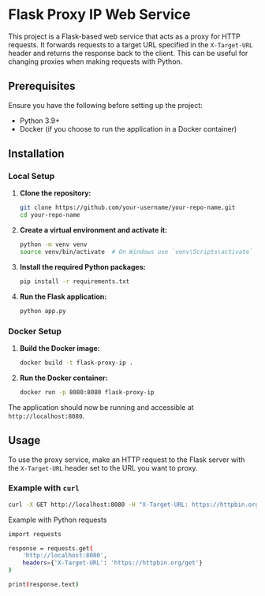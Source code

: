 # Flask Proxy IP Web Service

This project is a Flask-based web service that acts as a proxy for HTTP requests. It forwards requests to a target URL specified in the `X-Target-URL` header and returns the response back to the client. This can be useful for changing proxies when making requests with Python.

## Prerequisites

Ensure you have the following before setting up the project:

- Python 3.9+
- Docker (if you choose to run the application in a Docker container)

## Installation

### Local Setup

1. **Clone the repository:**
    ```bash
    git clone https://github.com/your-username/your-repo-name.git
    cd your-repo-name
    ```

2. **Create a virtual environment and activate it:**
    ```bash
    python -m venv venv
    source venv/bin/activate  # On Windows use `venv\Scripts\activate`
    ```

3. **Install the required Python packages:**
    ```bash
    pip install -r requirements.txt
    ```

4. **Run the Flask application:**
    ```bash
    python app.py
    ```

### Docker Setup

1. **Build the Docker image:**
    ```bash
    docker build -t flask-proxy-ip .
    ```

2. **Run the Docker container:**
    ```bash
    docker run -p 8080:8080 flask-proxy-ip
    ```

The application should now be running and accessible at `http://localhost:8080`.

## Usage

To use the proxy service, make an HTTP request to the Flask server with the `X-Target-URL` header set to the URL you want to proxy.

### Example with `curl`

```bash
curl -X GET http://localhost:8080 -H "X-Target-URL: https://httpbin.org/get"
```

Example with Python requests
```bash
import requests

response = requests.get(
    'http://localhost:8080',
    headers={'X-Target-URL': 'https://httpbin.org/get'}
)

print(response.text)
```
